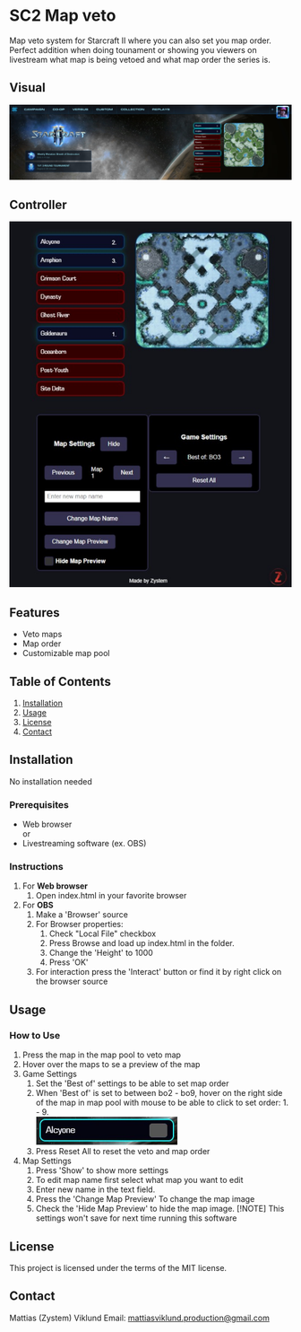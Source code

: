 # SC2 Map veto

Map veto system for Starcraft II where you can also set you map order. Perfect addition when doing tounament or showing you viewers on livestream what map is being vetoed and what map order the series is.

## Visual
![Alt text](img/example-1.jpg)

## Controller
![Alt text](img/controller-1.jpg)

## Features
- Veto maps
- Map order
- Customizable map pool

## Table of Contents
1. [Installation](#installation)
2. [Usage](#usage)
4. [License](#license)
5. [Contact](#contact)

## Installation
No installation needed

### Prerequisites
- Web browser <br>
or
- Livestreaming software (ex. OBS)

### Instructions
1. For **Web browser**
    1. Open index.html in your favorite browser
2. For **OBS**
    1. Make a 'Browser' source
    2. For Browser properties:
        1. Check "Local File" checkbox
        2. Press Browse and load up index.html in the folder.
        3. Change the 'Height' to 1000
        4. Press 'OK'
    3. For interaction press the 'Interact' button or find it by right click on the browser source

## Usage
### How to Use
1. Press the map in the map pool to veto map
2. Hover over the maps to se a preview of the map
3. Game Settings
    1.  Set the 'Best of' settings to be able to set map order
    2.  When 'Best of' is set to between bo2 - bo9, hover on the right side of the map in map pool with mouse to be able to click to set order: 1. - 9.<br>
    ![Alt text](img/map_order-1.jpg)
    3.  Press Reset All to reset the veto and map order
4. Map Settings
    1.  Press 'Show' to show more settings
    2.  To edit map name first select what map you want to edit
    3.  Enter new name in the text field.
    4.  Press the 'Change Map Preview' To change the map image
    5.  Check the 'Hide Map Preview' to hide the map image.
[!NOTE] This settings won't save for next time running this software

## License
This project is licensed under the terms of the MIT license.

## Contact
Mattias (Zystem) Viklund
Email: mattiasviklund.production@gmail.com 
